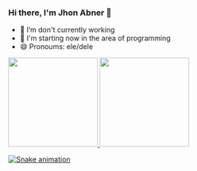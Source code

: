 ### Hi there, I'm Jhon Abner 👋

<!--
**JhonAbner/JhonAbner** is a ✨ _special_ ✨ repository because its `README.md` (this file) appears on your GitHub profile.-->

- 🔭 I’m don't currently working
- 🌱 I'm starting now in the area of programming 
- 😄 Pronoums: ele/dele
<div>
<a href="https://github.com/JhonAbner">
<img height="180em" src="https://github-readme-stats.vercel.app/api/top-langs/?username=JhonAbner&layout=compact&langs_count=7&theme=algolia"/>
<img height="180em" src="https://github-readme-stats.vercel.app/api?username=JhonAbner&show_icons=true&theme=algolia&include_all_commits=true&count_private=false"/>
</div>

![Snake animation](https://github.com/JhonAbner/JhonAbner/blob/output/github-contribution-grid-snake.svg)
